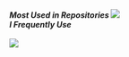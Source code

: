 <strong>
  <em>
    Most Used in Repositories
  </em>
</strong>

<img src="https://github-readme-stats.vercel.app/api/top-langs/?username=pavelixo&hide=makefile,dockerfile,html,css,scss,vue,shell&bg_color=0000&title_color=e6edf3&text_color=e6edf3&border_color=0000&hide_progress=true&langs_count=100&hide_title=true" />

<div>
  <strong>
    <em>
      I Frequently Use
    </em>
  </strong>
</div> <br>
<img 
  src="https://skillicons.dev/icons?i=python,elixir,ruby,typescript,javascript,php,c,cpp,rust,go,crystal,django,rails,laravel,fastapi,flask,vite,react,vue,solidjs,svelte,htmx,graphql,nginx,aws,firebase,cloudflare,tailwind,bootstrap,sass,webassembly,postgres,sqlite,mysql,mongodb,cassandra,elasticsearch,redis,rabbitmq,docker,grafana,anaconda,tensorflow,bash,git,neovim,vscode,arch,mint,windows,obsidian,notion,illustrator,figma,github&perline=15" 
/>
